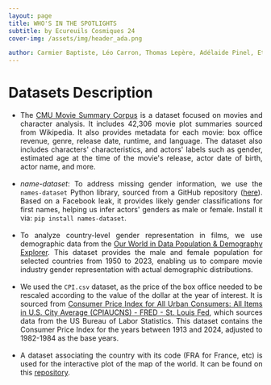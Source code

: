 ```yaml
---
layout: page
title: WHO'S IN THE SPOTLIGHTS
subtitle: by Ecureuils Cosmiques 24
cover-img: /assets/img/header_ada.png

author: Carmier Baptiste, Léo Carron, Thomas Lepère, Adélaide Pinel, Etienne De Labarrière
---
```

# Datasets Description

<ul>
  <li>
    <div style="text-align: justify;">
      The <a href="https://www.cs.cmu.edu/~ark/personas/">CMU Movie Summary Corpus</a> is a dataset focused on movies and character analysis. It includes 42,306 movie plot summaries sourced from Wikipedia. It also provides metadata for each movie: box office revenue, genre, release date, runtime, and language. The dataset also includes characters' characteristics, and actors' labels such as gender, estimated age at the time of the movie's release, actor date of birth, actor name, and more.
    </div>
    <br>
  </li>
  <li>
    <div style="text-align: justify;">
      <em>name-dataset</em>: To address missing gender information, we use the <code>names-dataset</code> Python library, sourced from a GitHub repository (<a href="https://github.com/philipperemy/name-dataset">here</a>). Based on a Facebook leak, it provides likely gender classifications for first names, helping us infer actors' genders as male or female. Install it via: <code>pip install names-dataset</code>.
    </div>
    <br>
  </li>
  <li>
    <div style="text-align: justify;">
      To analyze country-level gender representation in films, we use demographic data from the <a href="https://ourworldindata.org/explorers/population-and-demography">Our World in Data Population & Demography Explorer</a>. This dataset provides the male and female population for selected countries from 1950 to 2023, enabling us to compare movie industry gender representation with actual demographic distributions.
    </div>
    <br>
  </li>
  <li>
    <div style="text-align: justify;">
      We used the <code>CPI.csv</code> dataset, as the price of the box office needed to be rescaled according to the value of the dollar at the year of interest. It is sourced from <a href="https://fred.stlouisfed.org/series/CPIAUCNS#0">Consumer Price Index for All Urban Consumers: All Items in U.S. City Average (CPIAUCNS) - FRED - St. Louis Fed</a>, which sources data from the US Bureau of Labor Statistics. This dataset contains the Consumer Price Index for the years between 1913 and 2024, adjusted to 1982-1984 as the base years.
    </div>
    <br>
  </li>
  <li>
    <div style="text-align: justify;">
      A dataset associating the country with its code (FRA for France, etc) is used for the interactive plot of the map of the world. It can be found on this <a href="https://github.com/johan/world.geo.json/tree/master">repository</a>.
    </div>
    <br>
  </li>
</ul>
